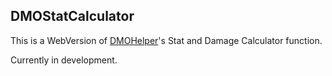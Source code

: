 ## DMOStatCalculator

This is a WebVersion of [DMOHelper](https://github.com/DMOHelper/DMOHelper)'s Stat and Damage Calculator function.

Currently in development.